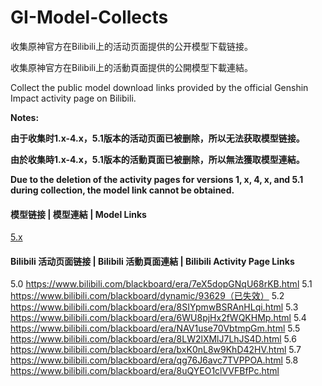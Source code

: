 # GI-Model-Collects

收集原神官方在Bilibili上的活动页面提供的公开模型下载链接。

收集原神官方在Bilibili上的活動頁面提供的公開模型下載連結。

Collect the public model download links provided by the official Genshin Impact activity page on Bilibili.



**Notes:**

**由于收集时1.x-4.x，5.1版本的活动页面已被删除，所以无法获取模型链接。**

**由於收集時1.x-4.x，5.1版本的活動頁面已被删除，所以無法獲取模型連結。**

**Due to the deletion of the activity pages for versions 1, x, 4, x, and 5.1 during collection, the model link cannot be obtained.**



#### 模型链接 | 模型連結 | Model Links

[5.x](/Links/5.x.md)



#### Bilibili 活动页面链接 | Bilibili 活動頁面連結 | Bilibili Activity Page Links

5.0 https://www.bilibili.com/blackboard/era/7eX5dopGNqU68rKB.html
5.1 https://www.bilibili.com/blackboard/dynamic/93629（已失效）
5.2 https://www.bilibili.com/blackboard/era/8SIYpmwBSRAnHLqi.html
5.3 https://www.bilibili.com/blackboard/era/6WU8pjHx2fWQKHMp.html
5.4 https://www.bilibili.com/blackboard/era/NAV1use70VbtmpGm.html
5.5 https://www.bilibili.com/blackboard/era/8LW2lXMlJ7LhJS4D.html
5.6 https://www.bilibili.com/blackboard/era/bxK0nL8w9KhD42HV.html
5.7 https://www.bilibili.com/blackboard/era/qg76J6avc7TVPPOA.html
5.8 https://www.bilibili.com/blackboard/era/8uQYEO1clVVFBfPc.html

